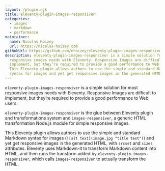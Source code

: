 ```yaml
---
layout: /plugin.njk
title: eleventy-plugin-images-responsiver
categories:
  - images
  - markdown
  - performance
maintainer:
  name: Nicolas Hoizey
  url: https://nicolas-hoizey.com
githubUrl: https://github.com/nhoizey/eleventy-plugin-images-responsiver
description: eleventy-plugin-images-responsiver is a simple solution for most
  responsive images needs with Eleventy. Responsive Images are difficult to
  implement, but they’re required to provide a good performance to Web users.
  This Eleventy plugin allows authors to use the simple and standard Markdown
  syntax for images and yet get responsive images in the generated HTML.
---
```

`eleventy-plugin-images-responsiver` is a simple solution for most responsive images needs with Eleventy. Responsive Images are difficult to implement, but they’re required to provide a good performance to Web users.

`eleventy-plugin-images-responsiver` is the glue between Eleventy plugin and transformations system and `images-responsiver`, a generic HTML transformation Node.js module for simple responsive images.

This Eleventy plugin allows authors to use the simple and standard Markdown syntax for images (`![alt text](image.jpg "title text")`) and yet get responsive images in the generated HTML, with `srcset` and `sizes` attributes. Eleventy uses Markdown-it to transform Markdown content into HTML, and then runs the transform added by `eleventy-plugin-images-responsiver`, which calls `images-responsiver` to actually transform the HTML.